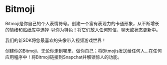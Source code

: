 # 

# Bitmoji

Bitmoji是你自己的个人表情符号。创建一个富有表现力的卡通形象，从不断增长的情绪和贴纸库中选择-以你为特色！将它们放入任何短信、聊天或状态更新中。

我们的新SDK将您最喜欢的头像带入视频游戏世界！

创建你的Bitmoji，无论你走到哪里，做你自己；将Bitmojis发送给任何人...在任何应用程序中！将Bitmoji链接到Snapchat并解锁惊人的功能。

